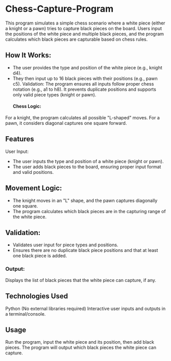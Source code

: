 # Chess-Capture-Program
This program simulates a simple chess scenario where a white piece (either a knight or a pawn) tries to capture black pieces on the board. Users input the positions of the white piece and multiple black pieces, and the program calculates which black pieces are capturable based on chess rules.
## How It Works:
- The user provides the type and position of the white piece (e.g., knight d4).
- They then input up to 16 black pieces with their positions (e.g., pawn c5).
   Validation:
The program ensures all inputs follow proper chess notation (e.g., a1 to h8).
It prevents duplicate positions and supports only valid piece types (knight or pawn).
  #### Chess Logic:
For a knight, the program calculates all possible "L-shaped" moves.
For a pawn, it considers diagonal captures one square forward.

## Features
User Input:

- The user inputs the type and position of a white piece (knight or pawn).
- The user adds black pieces to the board, ensuring proper input format and valid positions.
## Movement Logic:

- The knight moves in an "L" shape, and the pawn captures diagonally one square.
- The program calculates which black pieces are in the capturing range of the white piece.
## Validation:

- Validates user input for piece types and positions.
 - Ensures there are no duplicate black piece positions and that at least one black piece is added.
### Output:

Displays the list of black pieces that the white piece can capture, if any.
## Technologies Used
Python (No external libraries required)
Interactive user inputs and outputs in a terminal/console.
## Usage
Run the program, input the white piece and its position, then add black pieces. The program will output which black pieces the white piece can capture.

